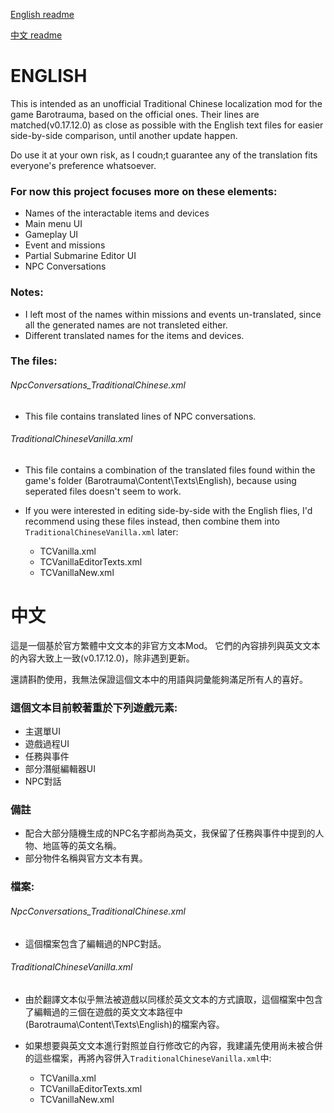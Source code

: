 [English readme](https://github.com/nokau/custom.zht.Barotrauma#english)

[中文 readme](https://github.com/nokau/custom.zht.Barotrauma#中文)

# ENGLISH
This is intended as an unofficial Traditional Chinese localization mod for the game Barotrauma, based on the official ones.
Their lines are matched(v0.17.12.0) as close as possible with the English text files for easier side-by-side comparison, until another update happen.

Do use it at your own risk, as I coudn;t guarantee any of the translation fits everyone's preference whatsoever.

### For now this project focuses more on these elements:
- Names of the interactable items and devices
- Main menu UI
- Gameplay UI
- Event and missions
- Partial Submarine Editor UI
- NPC Conversations

### Notes:
- I left most of the names within missions and events un-translated, since all the generated names are not transleted either.
- Different translated names for the items and devices.

### The files:
###### NpcConversations_TraditionalChinese.xml
- This file contains translated lines of NPC conversations.

###### TraditionalChineseVanilla.xml
- This file contains a combination of the translated files found within the game's folder (Barotrauma\Content\Texts\English), because using seperated files doesn't seem to work.

- If you were interested in editing side-by-side with the English flies, I'd recommend using these files instead, then combine them into ```TraditionalChineseVanilla.xml``` later:
  - TCVanilla.xml
  - TCVanillaEditorTexts.xml
  - TCVanillaNew.xml

# 中文
這是一個基於官方繁體中文文本的非官方文本Mod。
它們的內容排列與英文文本的內容大致上一致(v0.17.12.0)，除非遇到更新。

還請斟酌使用，我無法保證這個文本中的用語與詞彙能夠滿足所有人的喜好。

### 這個文本目前較著重於下列遊戲元素:
- 主選單UI
- 遊戲過程UI
- 任務與事件
- 部分潛艇編輯器UI
- NPC對話

### 備註
- 配合大部分隨機生成的NPC名字都尚為英文，我保留了任務與事件中提到的人物、地區等的英文名稱。
- 部分物件名稱與官方文本有異。

### 檔案:
###### NpcConversations_TraditionalChinese.xml
- 這個檔案包含了編輯過的NPC對話。

###### TraditionalChineseVanilla.xml
- 由於翻譯文本似乎無法被遊戲以同樣於英文文本的方式讀取，這個檔案中包含了編輯過的三個在遊戲的英文文本路徑中(Barotrauma\Content\Texts\English)的檔案內容。

- 如果想要與英文文本進行對照並自行修改它的內容，我建議先使用尚未被合併的這些檔案，再將內容併入```TraditionalChineseVanilla.xml```中:
  - TCVanilla.xml
  - TCVanillaEditorTexts.xml
  - TCVanillaNew.xml
